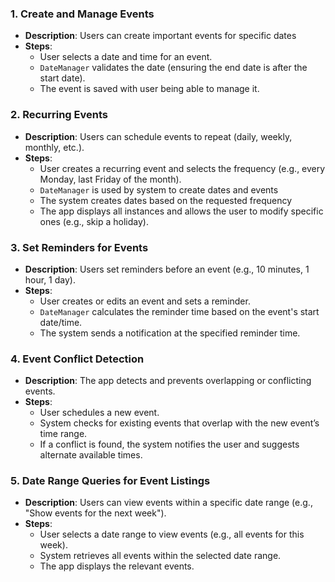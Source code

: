 ### 1. **Create and Manage Events**
- **Description**: Users can create important events for specific dates
- **Steps**:
     - User selects a date and time for an event.
     - `DateManager` validates the date (ensuring the end date is after the start date).
     - The event is saved with user being able to manage it.

### 2. **Recurring Events**
   - **Description**: Users can schedule events to repeat (daily, weekly, monthly, etc.).
   - **Steps**:
     - User creates a recurring event and selects the frequency (e.g., every Monday, last Friday of the month).
     - `DateManager` is used by system to create dates and events
     - The system creates dates based on the requested frequency
     - The app displays all instances and allows the user to modify specific ones (e.g., skip a holiday).

### 3. **Set Reminders for Events**
   - **Description**: Users set reminders before an event (e.g., 10 minutes, 1 hour, 1 day).
   - **Steps**:
     - User creates or edits an event and sets a reminder.
     - `DateManager` calculates the reminder time based on the event's start date/time.
     - The system sends a notification at the specified reminder time.

### 4. **Event Conflict Detection**
   - **Description**: The app detects and prevents overlapping or conflicting events.
   - **Steps**:
     - User schedules a new event.
     - System checks for existing events that overlap with the new event’s time range.
     - If a conflict is found, the system notifies the user and suggests alternate available times.

### 5. **Date Range Queries for Event Listings**
   - **Description**: Users can view events within a specific date range (e.g., "Show events for the next week").
   - **Steps**:
     - User selects a date range to view events (e.g., all events for this week).
     - System retrieves all events within the selected date range.
     - The app displays the relevant events.
